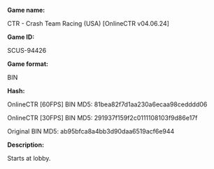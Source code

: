 **Game name:**

CTR - Crash Team Racing (USA) [OnlineCTR v04.06.24]

**Game ID:**

SCUS-94426

**Game format:**

BIN

**Hash:**

OnlineCTR [60FPS] BIN MD5: 81bea82f7d1aa230a6ecaa98cedddd06

OnlineCTR [30FPS] BIN MD5: 291937f159f2c0111108103f9d86e17f

Original BIN MD5: ab95bfca8a4bb3d90daa6519acf6e944

**Description:**

Starts at lobby.